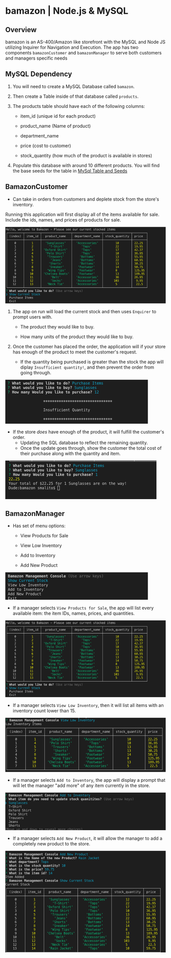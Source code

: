 # bamazon | Node.js & MySQL

## Overview

bamazon is an AS-400/Amazon like storefront with the MySQL and Node JS utilizing Inquirer for Navigation and Execution. The app has two components `bamazonCustomer` and `bamazonManager` to serve both customers and managers specific needs

## MySQL Dependency


1. You will need to create a MySQL Database called `bamazon`.

2. Then create a Table inside of that database called `products`.

3. The products table should have each of the following columns:

   * item_id (unique id for each product)

   * product_name (Name of product)

   * department_name

   * price (cost to customer)

   * stock_quantity (how much of the product is available in stores)

4. Populate this database with around 10 different products. You will find the base seeds for the table in [MySql Table and Seeds](./bamazon.sql)


## BamazonCustomer

  * Can take in orders from customers and deplete stock from the store's inventory.

  Running this application will first display all of the items available for sale. Include the ids, names, and prices of products for sale.

![Show Current Stock](./supplemental/images/CurrentStock.png)

1. The app on run will load the current stock and then uses `Enquirer` to prompt users with.

   * The product they would like to buy.

   * How many units of the product they would like to buy.

2. Once the customer has placed the order, the application will if your store has enough of the product to meet the customer's request.

   * If the quantity being purchased is greater than the stock the app will diplay `Insufficient quantity!`, and then prevent the order from going through.

![Insufficient Quantity](./supplemental/images/InsufficientQuantity.png)

   * If the store _does_ have enough of the product, it will fulfill the customer's order.
      * Updating the SQL database to reflect the remaining quantity.
      * Once the update goes through, show the customer the total cost of their purchase along with the quantity and item.

![Purchased item](./supplemental/images/purchaseItem.png)

## BamazonManager

* Has set of menu options:

    * View Products for Sale
    
    * View Low Inventory
    
    * Add to Inventory
    
    * Add New Product

![MGMT View](./supplemental/images/mgmtView.png)

  * If a manager selects `View Products for Sale`, the app will list every available item: the item IDs, names, prices, and quantities.

![Current Stock](./supplemental/images/CurrentStock.png)

  * If a manager selects `View Low Inventory`, then it will list all items with an inventory count lower than 15.

![Low Inventory](./supplemental/images/lowInventory.png)

  * If a manager selects `Add to Inventory`, the app will display a prompt that will let the manager "add more" of any item currently in the store.

![Add to Inventory](./supplemental/images/addtoInv1.png)

  * If a manager selects `Add New Product`, it will allow the manager to add a completely new product to the store.


![Add New Product](./supplemental/images/newProduct.png)


